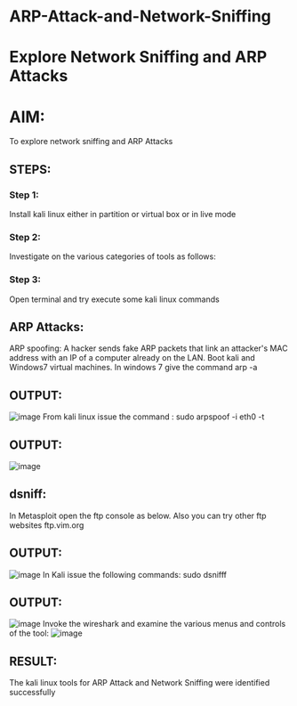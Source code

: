 # ARP-Attack-and-Network-Sniffing
# Explore Network Sniffing and ARP Attacks
# AIM:
To explore network sniffing and ARP Attacks

## STEPS:
### Step 1:
Install kali linux either in partition or virtual box or in live mode

### Step 2:
Investigate on the various categories of tools as follows:

### Step 3:
Open terminal and try execute some kali linux commands

## ARP Attacks:  
ARP spoofing: A hacker sends fake ARP packets that link an attacker's MAC address with an IP of a computer already on the LAN. 
Boot kali and Windows7 virtual machines.
In windows 7 give the command arp -a

## OUTPUT:
![image](https://github.com/subalakshmivenkat/ARP-Attack-and-Network-Sniffing/assets/119393477/51f118c7-982a-4349-a643-a803bec75f96)
From kali linux issue the command :
sudo arpspoof -i eth0 -t <target system> <gateway>

## OUTPUT:
![image](https://github.com/subalakshmivenkat/ARP-Attack-and-Network-Sniffing/assets/119393477/618312f0-1bcd-4a66-82ce-07d1bef15e4a)

## dsniff:
In Metasploit open the ftp console as below. Also you can try other ftp websites ftp.vim.org

## OUTPUT:
![image](https://github.com/subalakshmivenkat/ARP-Attack-and-Network-Sniffing/assets/119393477/51ef1fc4-123f-42b6-9b1f-170266d0f263)
In Kali issue the following commands:
sudo dsnifff

## OUTPUT:
![image](https://github.com/subalakshmivenkat/ARP-Attack-and-Network-Sniffing/assets/119393477/26a29b28-d71a-41de-bfd4-82df0c5fe308)
Invoke the wireshark and examine the various menus  and controls of the tool:
![image](https://github.com/subalakshmivenkat/ARP-Attack-and-Network-Sniffing/assets/119393477/3d6841a5-a076-4be0-8dea-f6450ea30def)

## RESULT:
The kali linux tools for ARP Attack and Network Sniffing were identified successfully
